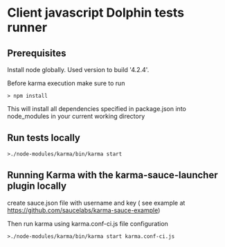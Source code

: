 Client javascript Dolphin tests runner 
======================================

Prerequisites
-------------
Install node globally. Used version to build '4.2.4'.

Before karma execution make sure to run

`> npm install`

This will install all dependencies specified in package.json into node_modules in your current working directory 

Run tests locally
----------------
 
`>./node-modules/karma/bin/karma start`

Running Karma with the karma-sauce-launcher plugin locally
----------------------------------------------------------
create sauce.json file with username and key ( see example at https://github.com/saucelabs/karma-sauce-example)

Then run karma using karma.conf-ci.js file configuration

`>./node-modules/karma/bin/karma start karma.conf-ci.js`